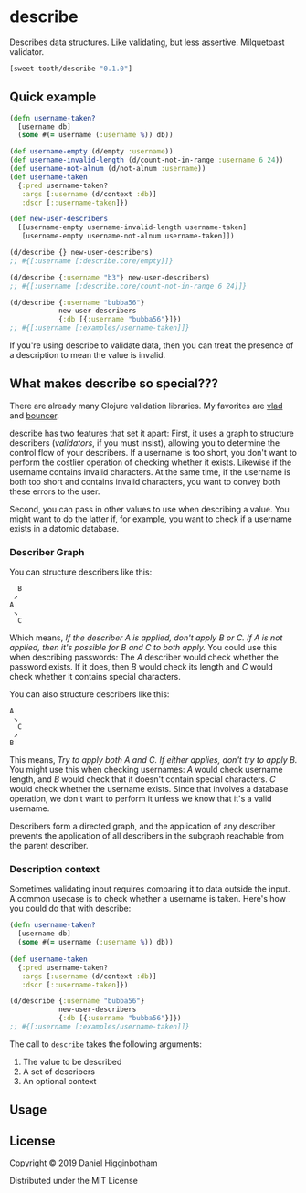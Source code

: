 # describe

Describes data structures. Like validating, but less
assertive. Milquetoast validator.

```clj
[sweet-tooth/describe "0.1.0"]
```

## Quick example

```clojure
(defn username-taken?
  [username db]
  (some #(= username (:username %)) db))

(def username-empty (d/empty :username))
(def username-invalid-length (d/count-not-in-range :username 6 24))
(def username-not-alnum (d/not-alnum :username))
(def username-taken
  {:pred username-taken?
   :args [:username (d/context :db)]
   :dscr [::username-taken]})

(def new-user-describers
  [[username-empty username-invalid-length username-taken]
   [username-empty username-not-alnum username-taken]])

(d/describe {} new-user-describers)
;; #{[:username [:describe.core/empty]]}

(d/describe {:username "b3"} new-user-describers)
;; #{[:username [:describe.core/count-not-in-range 6 24]]}

(d/describe {:username "bubba56"}
            new-user-describers
            {:db [{:username "bubba56"}]})
;; #{[:username [:examples/username-taken]]} 
```

If you're using describe to validate data, then you can treat the
presence of a description to mean the value is invalid.

## What makes describe so special???

There are already many Clojure validation libraries. My favorites are
[vlad](https://github.com/logaan/vlad) and
[bouncer](https://github.com/leonardoborges/bouncer).

describe has two features that set it apart: First, it uses a graph to
structure describers (_validators_, if you must insist), allowing you
to determine the control flow of your describers. If a username is too
short, you don't want to perform the costlier operation of checking
whether it exists. Likewise if the username contains invalid
characters. At the same time, if the username is both too short and
contains invalid characters, you want to convey both these errors to
the user.

Second, you can pass in other values to use when describing a
value. You might want to do the latter if, for example, you want to
check if a username exists in a datomic database.

### Describer Graph

You can structure describers like this:

```
  B
 ↗
A
 ↘
  C
```

Which means, _If the describer A is applied, don't apply B or C. If A
is not applied, then it's possible for B and C to both apply._ You
could use this when describing passwords: The _A_ describer would
check whether the password exists. If it does, then _B_ would check
its length and _C_ would check whether it contains special characters.

You can also structure describers like this:

```
A
 ↘
  C
 ↗
B
```

This means, _Try to apply both A and C. If either applies, don't try
to apply B._ You might use this when checking usernames: _A_ would
check username length, and _B_ would check that it doesn't contain
special characters. _C_ would check whether the username exists. Since
that involves a database operation, we don't want to perform it unless
we know that it's a valid username.

Describers form a directed graph, and the application of any describer
prevents the application of all describers in the subgraph reachable
from the parent describer.

### Description context

Sometimes validating input requires comparing it to data outside the
input. A common usecase is to check whether a username is
taken. Here's how you could do that with describe:

```clojure
(defn username-taken?
  [username db]
  (some #(= username (:username %)) db))
  
(def username-taken
  {:pred username-taken?
   :args [:username (d/context :db)]
   :dscr [::username-taken]})

(d/describe {:username "bubba56"}
            new-user-describers
            {:db [{:username "bubba56"}]})
;; #{[:username [:examples/username-taken]]} 
```

The call to `describe` takes the following arguments:

1. The value to be described
2. A set of describers
3. An optional context

## Usage



## License

Copyright © 2019 Daniel Higginbotham

Distributed under the MIT License
